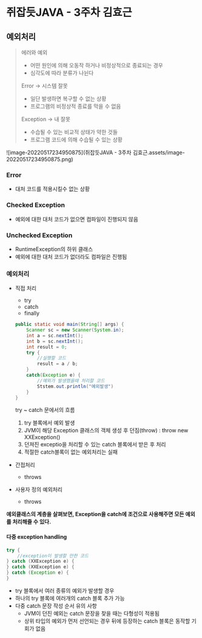 # 쥐잡듯JAVA - 3주차 김효근

## 예외처리

> 에러와 예외
>
> - 어떤 원인에 의해 오동작 하거나 비정상적으로 종료되는 경우
> - 심각도에 따라 분류가 나뉜다
>
> Error -> 시스템 잘못
>
> - 일단 발생하면 복구할 수 없는 상황
> - 프로그램의 비정상적 종료를 막을 수 없음
>
> Exception -> 내 잘못
>
> - 수습될 수 있는 비교적 상태가 약한 것들
> - 프로그램 코드에 의해 수습될 수 있는 상황

![image-20220517234950875](쥐잡듯JAVA - 3주차 김효근.assets/image-20220517234950875.png)

### Error

- 대처 코드를 적용시킬수 없는 상황

### Checked Exception

- 예외에 대한 대처 코드가 없으면 컴파일이 진행되지 않음

### Unchecked Exception

- RuntimeException의 하위 클래스
- 예외에 대한 대처 코드가 없더라도 컴파일은 진행됨



### 예외처리

- 직접 처리

  - try
  - catch
  - finally

  ```java
  public static void main(String[] args) {
      Scanner sc = new Scanner(System.in);
      int a = sc.nextInt();
      int b = sc.nextInt();
      int result = 0;
      try {
          //실행할 코드
          result = a / b;
      }
      catch(Exception e) {
          //예외가 발생했을때 처리할 코드
          Ststem.out.println("예외발생")
      }
  }
  ```

  try ~ catch 문에서의 흐름

  1. try 블록에서 예외 발생
  2. JVM이 해당 Exception 클래스의 객체 생성 후 던짐(throw) : throw new XXException()
  3. 던져진 exceptio을 처리할 수 있는 catch 블록에서 받은 후 처리
  4. 적절한 catch블록이 없는 예외처리는 실패

- 간접처리
  - throws
- 사용자 정의 예외처리
  - throws

__예외클래스의 계층을 살펴보면, Exception을 catch에 조건으로 사용해주면 모든 예외를 처리해줄 수 있다.__

#### 다중 exception handling

```java
try {
    //exception이 발생할 만한 코드
} catch (XXException e) {
} catch (XXException e) {
} catch (Exception e) {
}
```

- try 블록에서 여러 종류의 예외가 발생할 경우
- 하나의 try 블록에 여러개의 catch 블록 추가 가능
- 다중 catch 문장 작성 순서 유의 사항
  - JVM이 던진 예외는 catch 문장을 찾을 때는 다형성이 적용됨
  - 상위 타입의 예외가 먼저 선언되는 경우 뒤에 등장하는 catch 블록은 동작할 기회가 없음